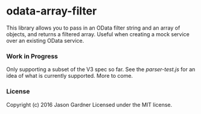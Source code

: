 
# odata-array-filter
This library allows you to pass in an OData filter string and an array of objects, and returns a filtered array.  Useful
when creating a mock service over an existing OData service.

### Work in Progress
Only supporting a subset of the V3 spec so far.  See the _parser-test.js_ for an idea of what is currently supported.
More to come.

### License
Copyright (c) 2016 Jason Gardner
Licensed under the MIT license.
